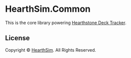 # HearthSim.Common
This is the core library powering [Hearthstone Deck Tracker](https://github.com/HearthSim/Hearthstone-Deck-Tracker). 

## License

Copyright © [HearthSim](https://hearthsim.net). All Rights Reserved.
